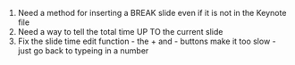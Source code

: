 1. Need a method for inserting a BREAK slide even if it is not in the Keynote file
2. Need a way to tell the total time UP TO the current slide
3. Fix the slide time edit function - the + and - buttons make it too slow - just go back to typeing in a number
